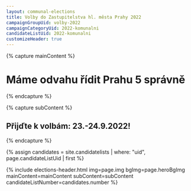 ```yaml
---
layout: communal-elections
title: Volby do Zastupitelstva hl. města Prahy 2022
campaignGroupUid: volby-2022
campaignCategoryUid: 2022-komunalni
candidateListUid: 2022-komunalni
customizeHeader: true
---
```


{% capture mainContent %}
  <h1 class="head-alt-lg md:head-alt-xl text-center">Máme odvahu řídit Prahu 5 správně</h1>
{% endcapture %}

{% capture subContent %}
  <h2 class="head-xs md:head-base mt-2 text-center"><strong>Přijďte k volbám: 23.-24.9.2022!</strong></h2>
{% endcapture %}

{% assign candidates = site.candidatelists | where: "uid", page.candidateListUid | first %}

{% include elections-header.html img=page.img bgImg=page.heroBgImg mainContent=mainContent subContent=subContent candidateListNumber=candidates.number %}
